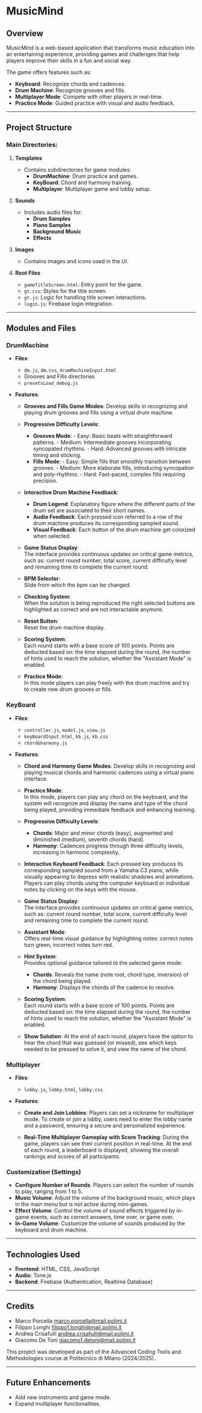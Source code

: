 # MusicMind

## Overview
MusicMind is a web-based application that transforms music education into an entertaining experience, providing games and challenges that help players improve their skills in a fun and social way.

The game offers features such as:
- **Keyboard**: Recognize chords and cadences.
- **Drum Machine**: Recognize grooves and fills.
- **Multiplayer Mode**: Compete with other players in real-time.
- **Practice Mode**: Guided practice with visual and audio feedback.

---

## Project Structure

### Main Directories:

1. **Templates**
   - Contains subdirectories for game modules:
     - **DrumMachine**: Drum practice and games.
     - **KeyBoard**: Chord and harmony training.
     - **Multiplayer**: Multiplayer game and lobby setup.

2. **Sounds**
   - Includes audio files for:
     - **Drum Samples**
     - **Piano Samples**
     - **Background Music**
     - **Effects**

3. **Images**
   - Contains images and icons used in the UI.

4. **Root Files**
   - `gameTitleScreen.html`: Entry point for the game.
   - `gt.css`: Styles for the title screen.
   - `gt.js`: Logic for handling title screen interactions.
   - `login.js`: Firebase login integration.


---

## Modules and Files

### **DrumMachine**
- **Files**:
  - `dm.js`, `dm.css`, `drumMachineInput.html`
  - Grooves and Fills directories
  - `presetsLoad_debug.js`
- **Features**:

    - **Grooves and Fills Game Modes**: Develop skills in recognizing and playing drum grooves and fills using a virtual drum machine.  

    - **Progressive Difficulty Levels**:
      - **Grooves Mode**: 
                      - Easy: Basic beats with straightforward patterns.
                      - Medium: Intermediate grooves incorporating syncopated rhythms.
                      - Hard: Advanced grooves with intricate timing and sticking.
      - **Fills Mode**:
                      - Easy: Simple fills that smoothly transition between grooves.
                      - Medium: More elaborate fills, introducing syncopation and poly-rhythms.
                      - Hard: Fast-paced, complex fills requiring precision.

    - **Interactive Drum Machine Feedback**:
      - **Drum Legend**: Explanatory figure where the different parts of the drum set are associated to their short names.
      - **Audio Feedback**: Each pressed icon referred to a row of the drum machine produces its corresponding sampled sound.
      - **Visual Feedback**: Each button of the drum machine get colorized when selected.


    - **Game Status Display**:  
      The interface provides continuous updates on critical game metrics, such as: current round number, total score, current difficulty level and remaining time to complete the current round.

    - **BPM Selector**:  
      Slide from which the bpm can be changed. 

    - **Checking System**:  
      When the solution is being reproduced the right selected buttons are highlighted as correct and are not interactable anymore.

    - **Reset Button**:  
      Reset the drum machine display.
      
    - **Scoring System**:  
      Each round starts with a base score of 100 points. Points are deducted based on: the time elapsed during the round, the number of hints used to reach the solution, whether the "Assistant Mode" is enabled.

    - **Practice Mode**:  
      In this mode players can play freely with the drum machine and try to create new drum grooves or fills.

### **KeyBoard**

- **Files**:
  - `controller.js`, `model.js`, `view.js`
  - `keyBoardInput.html`, `kb.js`, `kb.css`
  - `chord&harmony.js`

- **Features**:

    - **Chord and Harmony Game Modes**:
      Develop skills in recognizing and playing musical chords and harmonic cadences using a virtual piano interface.  

    - **Practice Mode**:  
      In this mode, players can play any chord on the keyboard, and the system will recognize and display the name and type of the chord being played, providing immediate feedback and enhancing learning.    

    - **Progressive Difficulty Levels**:
      - **Chords**: Major and minor chords (easy), augmented and diminished (medium), seventh chords (hard).  
      - **Harmony**: Cadences progress through three difficulty levels, increasing in harmonic complexity.

    - **Interactive Keyboard Feedback**:
      Each pressed key produces its corresponding sampled sound from a Yamaha C3 piano, while visually appearing to depress with realistic shadows and animations. Players can play chords using the computer keyboard or individual notes by clicking on the keys with the mouse.  

    - **Game Status Display**:  
      The interface provides continuous updates on critical game metrics, such as: current round number, total score, current difficulty level and remaining time to complete the current round.

    - **Assistant Mode**:  
      Offers real-time visual guidance by highlighting notes: correct notes turn green, incorrect notes turn red.  

    - **Hint System**:  
      Provides optional guidance tailored to the selected game mode:
      - **Chords**: Reveals the name (note root, chord type, inversion) of the chord being played. 
      - **Harmony**: Displays the chords of the cadence to resolve.  

    - **Scoring System**:  
      Each round starts with a base score of 100 points. Points are deducted based on: the time elapsed during the round, the number of hints used to reach the solution, whether the "Assistant Mode" is enabled.

    - **Show Solution**:
      At the end of each round, players have the option to hear the chord that was guessed (or missed), see which keys needed to be pressed to solve it, and view the name of the chord.


### **Multiplayer**

- **Files**:
  - `lobby.js`, `lobby.html`, `lobby.css`

- **Features**:  

  - **Create and Join Lobbies**: Players can set a nickname for multiplayer mode. To create or join a lobby, users need to enter the lobby name and a password, ensuring a secure and personalized experience.  

  - **Real-Time Multiplayer Gameplay with Score Tracking**: During the game, players can see their current position in real-time. At the end of each round, a leaderboard is displayed, showing the overall rankings and scores of all participants.  

### **Customization (Settings)**

- **Configure Number of Rounds**: Players can select the number of rounds to play, ranging from 1 to 5.  
- **Music Volume**: Adjust the volume of the background music, which plays in the main menu but is not active during mini-games.  
- **Effect Volume**: Control the volume of sound effects triggered by in-game events, such as correct answers, time over, or game over.  
- **In-Game Volume**: Customize the volume of sounds produced by the keyboard and drum machine.  

---

## Technologies Used
- **Frontend**: HTML, CSS, JavaScript
- **Audio**: Tone.js
- **Backend**: Firebase (Authentication, Realtime Database)

---

## Credits
- Marco Porcella marco.porcella@mail.polimi.it
- Filippo Longhi filippo1.longhi@mail.polimi.it
- Andrea Crisafulli andrea.crisafulli@mail.polimi.it
- Giacomo De Toni giacomo1.detoni@mail.polimi.it

This project was developed as part of the Advanced Coding Tools and Methodologies course at Politecnico di Milano (2024/2025).

---

## Future Enhancements
- Add new instruments and game mode.
- Expand multiplayer functionalities.